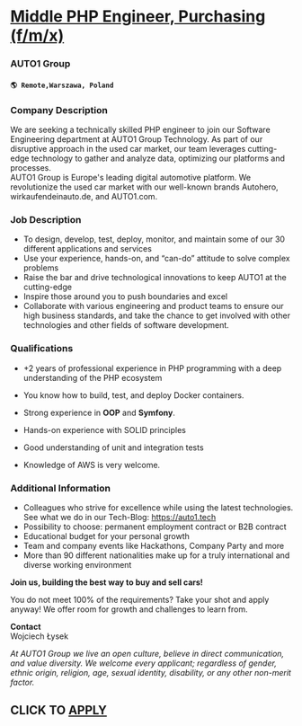 # [Middle PHP Engineer, Purchasing (f/m/x)](https://www.remotewlb.com/apply/middle-php-engineer-purchasing-f-m-x)  
### AUTO1 Group  
#### `🌎 Remote,Warszawa, Poland`  

### **Company Description**

We are seeking a technically skilled PHP engineer to join our Software Engineering department at AUTO1 Group Technology. As part of our disruptive approach in the used car market, our team leverages cutting-edge technology to gather and analyze data, optimizing our platforms and processes.  
AUTO1 Group is Europe's leading digital automotive platform. We revolutionize the used car market with our well-known brands Autohero, wirkaufendeinauto.de, and AUTO1.com.

###  **Job Description**

  * To design, develop, test, deploy, monitor, and maintain some of our 30 different applications and services
  * Use your experience, hands-on, and “can-do” attitude to solve complex problems
  * Raise the bar and drive technological innovations to keep AUTO1 at the cutting-edge
  * Inspire those around you to push boundaries and excel 
  * Collaborate with various engineering and product teams to ensure our high business standards, and take the chance to get involved with other technologies and other fields of software development.

###  **Qualifications**

  * +2 years of professional experience in PHP programming with a deep understanding of the PHP ecosystem
  * You know how to build, test, and deploy Docker containers.
  * Strong experience in **OOP** and **Symfony**.
  * Hands-on experience with SOLID principles
  * Good understanding of unit and integration tests

  * Knowledge of AWS is very welcome.

###  **Additional Information**

  * Colleagues who strive for excellence while using the latest technologies. See what we do in our Tech-Blog: https://auto1.tech
  * Possibility to choose: permanent employment contract or B2B contract
  * Educational budget for your personal growth
  * Team and company events like Hackathons, Company Party and more
  * More than 90 different nationalities make up for a truly international and diverse working environment

 **Join us, building the best way to buy and sell cars!**

You do not meet 100% of the requirements? Take your shot and apply anyway! We offer room for growth and challenges to learn from.

 **Contact**  
Wojciech Łysek

 _At AUTO1 Group we live an open culture, believe in direct communication, and value diversity. We welcome every applicant; regardless of gender, ethnic origin, religion, age, sexual identity, disability, or any other non-merit factor._

  
## CLICK TO [APPLY](https://www.remotewlb.com/apply/middle-php-engineer-purchasing-f-m-x)


